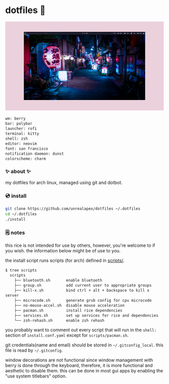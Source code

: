 # dotfiles 🌸

![screenshot of arch linux rice](rice.png)
```
wm: berry
bar: polybar
launcher: rofi
terminal: kitty
shell: zsh
editor: neovim
font: san francisco
notification daemon: dunst
colorscheme: charm
```

### ✨ about ✨
my dotfiles for arch linux, managed using git and dotbot.

### 💿 install
```sh
git clone https://github.com/unrealapex/dotfiles ~/.dotfiles
cd ~/.dotfiles
./install
```

### 🗒️ notes
this rice is not intended for use by others, however, you're welcome to if
you wish. the information below might be of use to you.

the install script runs scripts (for arch) defined in [scripts/](/scripts).
```
$ tree scripts
  scripts
    ├── bluetooth.sh       enable bluetooth
    ├── group.sh           add current user to appropriate groups
    ├── kill-x.sh          bind ctrl + alt + backspace to kill x server
    ├── microcode.sh       generate grub config for cpu microcode
    ├── no-mouse-accel.sh  disable mouse acceleration
    ├── pacman.sh          install rice dependencies
    ├── services.sh        set up services for rice and dependencies
    └── zsh-rehash.sh      enable zsh rehash

```
you probably want to comment out every script that will
run in the `shell:` section of `install.conf.yaml` except for
`scripts/pacman.sh`.

git credentials(name and email) should be stored in `~/.gitconfig_local`. this
file is read by `~/.gitconfig`.

window decorations are not functional since window management with berry is
done through the keyboard, therefore, it is more functional and aesthetic to
disable them. this can be done in most gui apps by enabling the "use system
titlebars" option.

